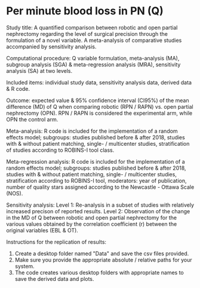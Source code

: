 # Per minute blood loss in PN (Q)

Study title: A quantified comparison between robotic and open partial nephrectomy regarding the level of surgical precision through the formulation of a novel variable. A meta-analysis of comparative studies accompanied by sensitivity analysis.

Computational procedure: Q variable formulation, meta-analysis (MA), subgroup analysis (SGA) & meta-regression analysis (MRA), sensitivity analysis (SA) at two levels.

Included items: individual study data, sensitivity analysis data, derived data & R code.

Outcome: expected value & 95% confidence interval (CI95%) of the mean difference (MD) of Q when comparing robotic (RPN / RAPN) vs. open partial nephrectomy (OPN). RPN / RAPN is considered the experimental arm, while OPN the control arm.

Meta-analysis: R code is included for the implementation of a random effects model; subgroups: studies published before & after 2018, studies with & without patient matching, single- / multicenter studies, stratification of studies according to ROBINS-I tool class.

Meta-regression analysis: R code is included for the implementation of a random effects model; subgroups: studies published before & after 2018, studies with & without patient matching, single- / multicenter studies, stratification according to ROBINS-I tool, moderators: year of publication, number of quality stars assigned according to the Newcastle - Ottawa Scale (NOS).

Sensitivity analysis: Level 1: Re-analysis in a subset of studies with relatively increased precison of reported results. Level 2: Observation of the change in the MD of Q between robotic and open partial nephrectomy for the various values obtained by the correlation coefficient (r) between the original variables (EBL & OT).

Instructions for the replication of results: 
   1. Create a desktop folder named "Data" and save the csv files provided.
   2. Make sure you provide the appropriate absolute / relative paths for your system.
   3. The code creates various desktop folders with appropriate names to save the derived data and plots.
